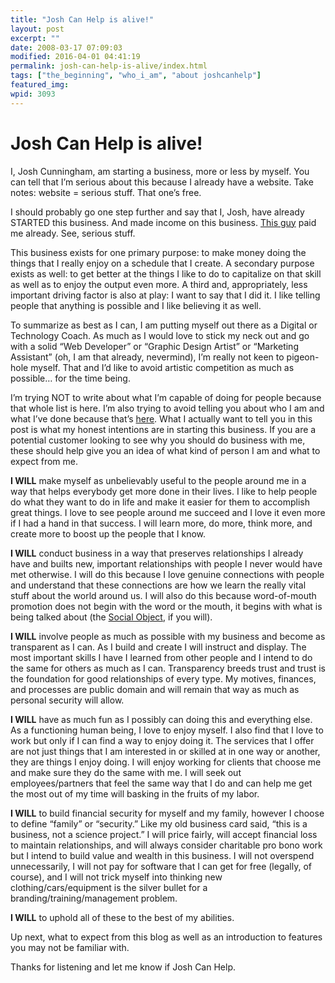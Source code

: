 ```yaml
---
title: "Josh Can Help is alive!"
layout: post
excerpt: ""
date: 2008-03-17 07:09:03
modified: 2016-04-01 04:41:19
permalink: josh-can-help-is-alive/index.html
tags: ["the_beginning", "who_i_am", "about joshcanhelp"]
featured_img: 
wpid: 3093
---
```


# Josh Can Help is alive!

I, Josh Cunningham, am starting a business, more or less by myself. You can tell that I’m serious about this because I already have a website. Take notes: website = serious stuff. That one’s free.

I should probably go one step further and say that I, Josh, have already STARTED this business. And made income on this business. [This guy](http://gtmcbride.com) paid me already. See, serious stuff.

This business exists for one primary purpose: to make money doing the things that I really enjoy on a schedule that I create. A secondary purpose exists as well: to get better at the things I like to do to capitalize on that skill as well as to enjoy the output even more. A third and, appropriately, less important driving factor is also at play: I want to say that I did it. I like telling people that anything is possible and I like believing it as well.

To summarize as best as I can, I am putting myself out there as a Digital or Technology Coach. As much as I would love to stick my neck out and go with a solid “Web Developer” or “Graphic Design Artist” or “Marketing Assistant” (oh, I am that already, nevermind), I’m really not keen to pigeon-hole myself. That and I’d like to avoid artistic competition as much as possible… for the time being.

I’m trying NOT to write about what I’m capable of doing for people because that whole list is here. I’m also trying to avoid telling you about who I am and what I’ve done because that’s [here](/about). What I actually want to tell you in this post is what my honest intentions are in starting this business. If you are a potential customer looking to see why you should do business with me, these should help give you an idea of what kind of person I am and what to expect from me.

**I WILL** make myself as unbelievably useful to the people around me in a way that helps everybody get more done in their lives. I like to help people do what they want to do in life and make it easier for them to accomplish great things. I love to see people around me succeed and I love it even more if I had a hand in that success. I will learn more, do more, think more, and create more to boost up the people that I know.

**I WILL** conduct business in a way that preserves relationships I already have and builts new, important relationships with people I never would have met otherwise. I will do this because I love genuine connections with people and understand that these connections are how we learn the really vital stuff about the world around us. I will also do this because word-of-mouth promotion does not begin with the word or the mouth, it begins with what is being talked about (the [Social Object](http://gapingvoid.com/blog/2011/11/15/what-is-a-social-object/), if you will).

**I WILL** involve people as much as possible with my business and become as transparent as I can. As I build and create I will instruct and display. The most important skills I have I learned from other people and I intend to do the same for others as much as I can. Transparency breeds trust and trust is the foundation for good relationships of every type. My motives, finances, and processes are public domain and will remain that way as much as personal security will allow.

**I WILL** have as much fun as I possibly can doing this and everything else. As a functioning human being, I love to enjoy myself. I also find that I love to work but only if I can find a way to enjoy doing it. The services that I offer are not just things that I am interested in or skilled at in one way or another, they are things I enjoy doing. I will enjoy working for clients that choose me and make sure they do the same with me. I will seek out employees/partners that feel the same way that I do and can help me get the most out of my time will basking in the fruits of my labor.

**I WILL** to build financial security for myself and my family, however I choose to define “family” or “security.” Like my old business card said, “this is a business, not a science project.” I will price fairly, will accept financial loss to maintain relationships, and will always consider charitable pro bono work but I intend to build value and wealth in this business. I will not overspend unnecessarily, I will not pay for software that I can get for free (legally, of course), and I will not trick myself into thinking new clothing/cars/equipment is the silver bullet for a branding/training/management problem.

**I WILL** to uphold all of these to the best of my abilities.

Up next, what to expect from this blog as well as an introduction to features you may not be familiar with.

Thanks for listening and let me know if Josh Can Help.